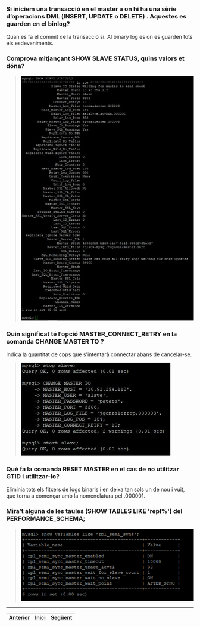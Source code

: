 ### Si iniciem una transacció en el master a on hi ha una sèrie d’operacions DML (INSERT, UPDATE o DELETE) . Aquestes es guarden en el binlog?  
Quan es fa el commit de la transacció si. Al binary log es on es guarden tots els esdeveniments.

### Comprova mitjançant SHOW SLAVE STATUS, quins valors et dóna?  
>  ![1](https://raw.githubusercontent.com/Josep88/MP10UF2-A4/master/img/exercici1/slave2/Captura4.JPG)  

### Quin significat té l’opció MASTER_CONNECT_RETRY en la comanda CHANGE MASTER TO ?   
Indica la quantitat de cops que s'intentarà connectar abans de cancelar-se.  
>  ![1](https://raw.githubusercontent.com/Josep88/MP10UF2-A4/master/img/exercici1/slave2/Captura3.JPG)  

### Què fa la comanda RESET MASTER en el cas de no utilitzar GTID i utilitzar-lo?  
Eliminia tots els fitxers de logs binaris i en deixa tan sols un de nou i vuit, que torna a començar amb la nomenclatura pel .000001.

### Mira’t alguna de les taules (SHOW TABLES LIKE 'repl%') del PERFORMANCE_SCHEMA;    
>  ![3](https://raw.githubusercontent.com/Josep88/MP10UF2-A4/master/img/exercici3/master/Captura5.PNG)  

***
|[Anterior](https://github.com/Josep88/MP10UF2-A4/blob/master/Exercicis/exercici3.md)|[Inici](https://github.com/Josep88/MP10UF2-A3)|[Següent](https://github.com/Josep88/MP10UF2-A4/blob/master/Exercicis/webgrafia.md)|
|:-:|:-:|:-:|
